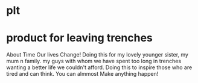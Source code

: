 # plt
# product for leaving trenches
About Time Our lives Change!
Doing this for my lovely younger sister, my mum n family. my guys with whom we have spent too long in trenches wanting a better life we couldn't afford. Doing this to inspire those who are tired and can think. You can almmost Make anything happen!
